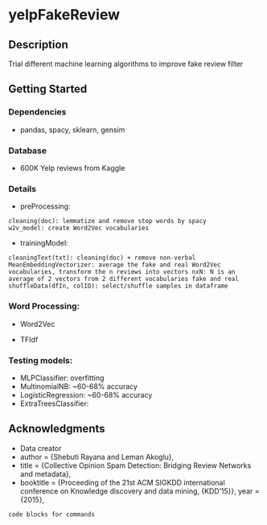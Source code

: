 # yelpFakeReview

## Description

Trial different machine learning algorithms to improve fake review filter

## Getting Started

### Dependencies

* pandas, spacy, sklearn, gensim

### Database
 
* 600K Yelp reviews from Kaggle

### Details

* preProcessing:
```
cleaning(doc): lemmatize and remove stop words by spacy
w2v_model: create Word2Vec vocabularies
```
* trainingModel:
```
cleaningText(txt): cleaning(doc) + remove non-verbal
MeanEmbeddingVectorizer: average the fake and real Word2Vec vocabularies, transform the n reviews into vectors nxN: N is an average of 2 vectors from 2 different vocabularies fake and real
shuffleData(dfIn, colID): select/shuffle samples in dataframe 
```
### Word Processing:

* Word2Vec

* TFIdf

### Testing models:

* MLPClassifier: overfitting
* MultinomialNB: ~60-68% accuracy
* LogisticRegression: ~60-68% accuracy
* ExtraTreesClassifier: 

## Acknowledgments

* Data creator
* author = {Shebuti Rayana and Leman Akoglu},
* title = {Collective Opinion Spam Detection: Bridging Review Networks and metadata},
* booktitle = {Proceeding of the 21st ACM SIGKDD international conference
on Knowledge discovery and data mining, {KDD’15}},
year = {2015},

```
code blocks for commands
```




